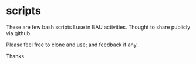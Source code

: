 # scripts
These are few bash scripts I use in BAU activities. Thought to share publicly via github.

Please feel free to clone and use; and feedback if any.

Thanks
